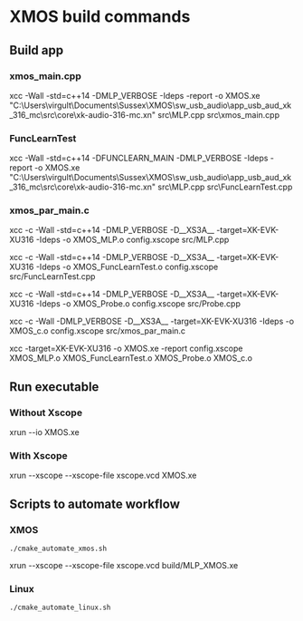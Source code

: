 # XMOS build commands

## Build app

### xmos_main.cpp

xcc -Wall -std=c++14 -DMLP_VERBOSE -Ideps -report -o XMOS.xe "C:\Users\virgult\Documents\Sussex\XMOS\sw_usb_audio\app_usb_aud_xk_316_mc\src\core\xk-audio-316-mc.xn" src\MLP.cpp src\xmos_main.cpp

### FuncLearnTest

xcc -Wall -std=c++14 -DFUNCLEARN_MAIN -DMLP_VERBOSE -Ideps -report -o XMOS.xe "C:\Users\virgult\Documents\Sussex\XMOS\sw_usb_audio\app_usb_aud_xk_316_mc\src\core\xk-audio-316-mc.xn" src\MLP.cpp src\FuncLearnTest.cpp

### xmos_par_main.c

xcc -c -Wall -std=c++14 -DMLP_VERBOSE -D__XS3A__ -target=XK-EVK-XU316 -Ideps -o XMOS_MLP.o config.xscope src/MLP.cpp

xcc -c -Wall -std=c++14 -DMLP_VERBOSE -D__XS3A__ -target=XK-EVK-XU316 -Ideps -o XMOS_FuncLearnTest.o config.xscope src/FuncLearnTest.cpp

xcc -c -Wall -std=c++14 -DMLP_VERBOSE -D__XS3A__ -target=XK-EVK-XU316 -Ideps -o XMOS_Probe.o config.xscope src/Probe.cpp

xcc -c -Wall -DMLP_VERBOSE -D__XS3A__ -target=XK-EVK-XU316 -Ideps -o XMOS_c.o config.xscope src/xmos_par_main.c

xcc -target=XK-EVK-XU316 -o XMOS.xe -report config.xscope XMOS_MLP.o XMOS_FuncLearnTest.o XMOS_Probe.o XMOS_c.o

## Run executable

### Without Xscope
xrun --io XMOS.xe

### With Xscope
xrun --xscope --xscope-file xscope.vcd XMOS.xe

## Scripts to automate workflow

### XMOS

`./cmake_automate_xmos.sh`

xrun --xscope --xscope-file xscope.vcd build/MLP_XMOS.xe

### Linux

`./cmake_automate_linux.sh`
